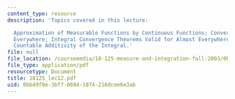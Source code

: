 ```yaml
---
content_type: resource
description: 'Topics covered in this lecture:

  Approximation of Measurable Functions by Continuous Functions; Convergence Almost
  Everywhere; Integral Convergence Theorems Valid for Almost Everywhere Convergence;
  Countable Additivity of the Integral.'
file: null
file_location: /coursemedia/18-125-measure-and-integration-fall-2003/0bb49f0e3bf706941074216dcee6e3ab_18125_lec12.pdf
file_type: application/pdf
resourcetype: Document
title: 18125_lec12.pdf
uid: 0bb49f0e-3bf7-0694-1074-216dcee6e3ab
---
```

